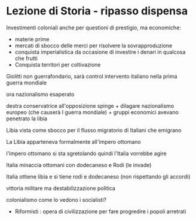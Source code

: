 # Lezione di Storia - ripasso dispensa

Investimenti coloniali anche per questioni di prestigio, ma economiche:
* materie prime
* mercati di sbocco delle merci per  risolvere la sovrapproduzione
* conquista imperialistica da occasione di investire i denari in qualcosa che frutti
* Conquista territori per coltivazione

Giolitti non guerrafondario, sarà control intervento italiano nella prima guerra mondiale



ora nazionalismo esaperato


destra conservatrice all'opposizione spinge + dilagare nazionalismo europeo (che causerà I guerra mondiale) + gruppi economici avevano penetrato la libia


Libia vista come sbocco per il flusso migratorio di Italiani che emigrano

La Libia apparteneva formalmente all'impero ottomano

l'impero ottomano si sta sgretolando quindi l'Italia vorrebbe agire

Italia minaccia ottomani con dodecaneso e Rodi (le invade)

Italia ottiene libia e si tiene rodi e dodecaneso (non rispettando gli accordi)


vittoria militare ma destabilizzazione politica

colonialismo
come lo vedono i socialisti?

* Riformisti : opera di civilizzazione per fare progredire i popoli arretrati
<!--stackedit_data:
eyJoaXN0b3J5IjpbLTY4OTE4NTEzNF19
-->